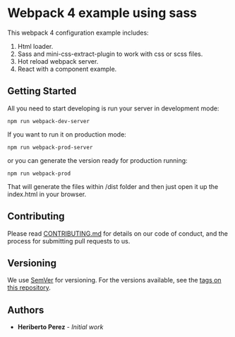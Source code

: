 # Webpack 4 example using sass

This webpack 4 configuration example includes:
1. Html loader.
1. Sass and mini-css-extract-plugin to work with css or scss files.
1. Hot reload webpack server.
1. React with a component example.


## Getting Started

All you need to start developing is run your server in development mode:
```
npm run webpack-dev-server
```

If you want to run it on production mode:
```
npm run webpack-prod-server
```

or you can generate the version ready for production running:
```
npm run webpack-prod
```

That will generate the files within /dist folder and then just open it
up the index.html in your browser.

## Contributing

Please read [CONTRIBUTING.md](https://gist.github.com/PurpleBooth/b24679402957c63ec426) for details on our code of conduct, and the process for submitting pull requests to us.

## Versioning

We use [SemVer](http://semver.org/) for versioning. For the versions available, see the [tags on this repository](https://github.com/your/project/tags).

## Authors

* **Heriberto Perez** - *Initial work*
